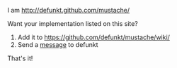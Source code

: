 I am <http://defunkt.github.com/mustache/>

Want your implementation listed on this site?

1. Add it to <https://github.com/defunkt/mustache/wiki/>
2. Send a [message](https://github.com/inbox/new/defunkt) to defunkt

That's it!
